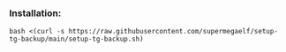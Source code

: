 ### Installation:

```
bash <(curl -s https://raw.githubusercontent.com/supermegaelf/setup-tg-backup/main/setup-tg-backup.sh)
```
